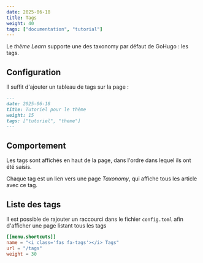 ```yaml
---
date: 2025-06-18
title: Tags
weight: 40
tags: ["documentation", "tutorial"]
---
```



Le *thème Learn* supporte une des taxonomy par défaut de GoHugo : les tags.

## Configuration 

Il suffit d'ajouter un tableau de tags sur la page  : 

```markdown
---
date: 2025-06-18
title: Tutoriel pour le thème
weight: 15
tags: ["tutoriel", "theme"] 
---
```

## Comportement

Les tags sont affichés en haut de la page, dans l'ordre dans lequel ils ont été saisis. 

Chaque tag est un lien vers une page *Taxonomy*, qui affiche tous les article avec ce tag.


## Liste des tags

Il est possible de rajouter un raccourci dans le fichier `config.toml` afin d'afficher une page listant tous les tags

```toml
[[menu.shortcuts]]
name = "<i class='fas fa-tags'></i> Tags"
url = "/tags"
weight = 30
```
